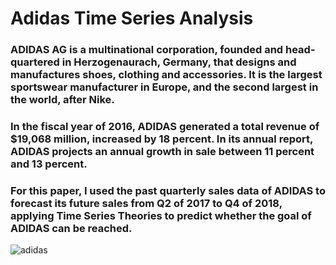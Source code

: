 
 # Adidas Time Series Analysis
 
 ### ADIDAS AG is a multinational corporation, founded and head-quartered in Herzogenaurach, Germany, that designs and manufactures shoes, clothing and accessories. It is the largest sportswear manufacturer in Europe, and the second largest in the world, after Nike. 
 ### In the fiscal year of 2016, ADIDAS generated a total revenue of $19,068 million, increased by 18 percent. In its annual report, ADIDAS projects an annual growth in sale between 11 percent and 13 percent.
 ### For this paper, I used the past quarterly sales data of ADIDAS to forecast its future sales from Q2 of 2017 to Q4 of 2018, applying Time Series Theories to predict whether the goal of ADIDAS can be reached.

![adidas](https://github.com/user-attachments/assets/edd1d5e9-adb7-4741-b97d-0cbe45931b65)

